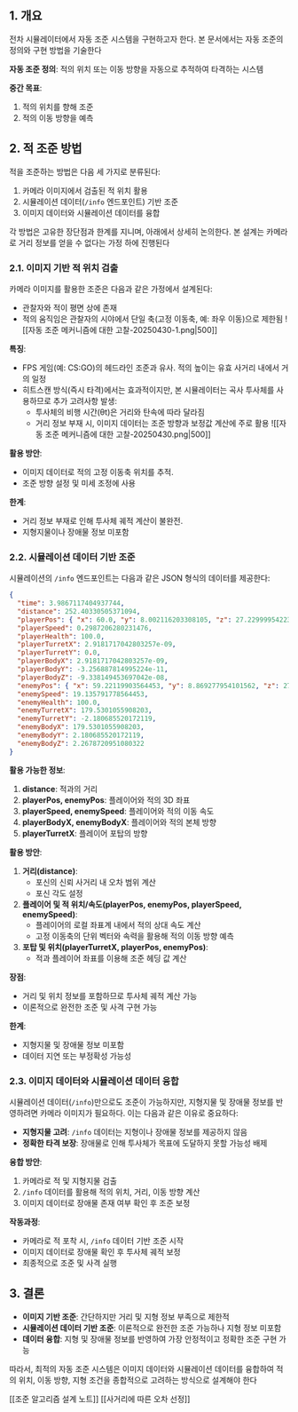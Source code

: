 ## 1. 개요
전차 시뮬레이터에서 자동 조준 시스템을 구현하고자 한다. 본 문서에서는 자동 조준의 정의와 구현 방법을 기술한다

**자동 조준 정의**: 적의 위치 또는 이동 방향을 자동으로 추적하여 타격하는 시스템

**중간 목표**:
1. 적의 위치를 향해 조준
2. 적의 이동 방향을 예측
## 2. 적 조준 방법
적을 조준하는 방법은 다음 세 가지로 분류된다:
1. 카메라 이미지에서 검출된 적 위치 활용
2. 시뮬레이션 데이터(`/info` 엔드포인트) 기반 조준
3. 이미지 데이터와 시뮬레이션 데이터를 융합

각 방법은 고유한 장단점과 한계를 지니며, 아래에서 상세히 논의한다. 본 설계는 카메라로 거리 정보를 얻을 수 없다는 가정 하에 진행된다

### 2.1. 이미지 기반 적 위치 검출
카메라 이미지를 활용한 조준은 다음과 같은 가정에서 설계된다:
- 관찰자와 적이 평면 상에 존재
- 적의 움직임은 관찰자의 시야에서 단일 축(고정 이동축, 예: 좌우 이동)으로 제한됨
![[자동 조준 메커니즘에 대한 고찰-20250430-1.png|500]]

**특징**:
- FPS 게임(예: CS:GO)의 헤드라인 조준과 유사. 적의 높이는 유효 사거리 내에서 거의 일정
- 히트스캔 방식(즉시 타격)에서는 효과적이지만, 본 시뮬레이터는 곡사 투사체를 사용하므로 추가 고려사항 발생:
  - 투사체의 비행 시간(θt)은 거리와 탄속에 따라 달라짐
  - 거리 정보 부재 시, 이미지 데이터는 조준 방향과 보정값 계산에 주로 활용
![[자동 조준 메커니즘에 대한 고찰-20250430.png|500]]

**활용 방안**:
- 이미지 데이터로 적의 고정 이동축 위치를 추적.
- 조준 방향 설정 및 미세 조정에 사용

**한계**:
- 거리 정보 부재로 인해 투사체 궤적 계산이 불완전.
- 지형지물이나 장애물 정보 미포함

### 2.2. 시뮬레이션 데이터 기반 조준
시뮬레이션의 `/info` 엔드포인트는 다음과 같은 JSON 형식의 데이터를 제공한다:

```json
{
  "time": 3.9867117404937744,
  "distance": 252.40330505371094,
  "playerPos": { "x": 60.0, "y": 8.002116203308105, "z": 27.229999542236328 },
  "playerSpeed": 0.2987206280231476,
  "playerHealth": 100.0,
  "playerTurretX": 2.9181717042803257e-09,
  "playerTurretY": 0.0,
  "playerBodyX": 2.9181717042803257e-09,
  "playerBodyY": -3.256887814995224e-11,
  "playerBodyZ": -9.338149453697042e-08,
  "enemyPos": { "x": 59.22119903564453, "y": 8.869277954101562, "z": 279.630615234375 },
  "enemySpeed": 19.135791778564453,
  "enemyHealth": 100.0,
  "enemyTurretX": 179.5301055908203,
  "enemyTurretY": -2.180685520172119,
  "enemyBodyX": 179.5301055908203,
  "enemyBodyY": 2.180685520172119,
  "enemyBodyZ": 2.2678720951080322
}
```

**활용 가능한 정보**:
1. **distance**: 적과의 거리
2. **playerPos, enemyPos**: 플레이어와 적의 3D 좌표
3. **playerSpeed, enemySpeed**: 플레이어와 적의 이동 속도
4. **playerBodyX, enemyBodyX**: 플레이어와 적의 본체 방향
5. **playerTurretX**: 플레이어 포탑의 방향

**활용 방안**:
1. **거리(distance)**:
   - 포신의 신뢰 사거리 내 오차 범위 계산
   - 포신 각도 설정
1. **플레이어 및 적 위치/속도(playerPos, enemyPos, playerSpeed, enemySpeed)**:
   - 플레이어의 로컬 좌표계 내에서 적의 상대 속도 계산
   - 고정 이동축의 단위 벡터와 속력을 활용해 적의 이동 방향 예측
1. **포탑 및 위치(playerTurretX, playerPos, enemyPos)**:
   - 적과 플레이어 좌표를 이용해 조준 헤딩 값 계산

**장점**:
- 거리 및 위치 정보를 포함하므로 투사체 궤적 계산 가능
- 이론적으로 완전한 조준 및 사격 구현 가능

**한계**:
- 지형지물 및 장애물 정보 미포함
- 데이터 지연 또는 부정확성 가능성

### 2.3. 이미지 데이터와 시뮬레이션 데이터 융합
시뮬레이션 데이터(`/info`)만으로도 조준이 가능하지만, 지형지물 및 장애물 정보를 반영하려면 카메라 이미지가 필요하다. 이는 다음과 같은 이유로 중요하다:
- **지형지물 고려**: `/info` 데이터는 지형이나 장애물 정보를 제공하지 않음
- **정확한 타격 보장**: 장애물로 인해 투사체가 목표에 도달하지 못할 가능성 배제

**융합 방안**:
1. 카메라로 적 및 지형지물 검출
2. `/info` 데이터를 활용해 적의 위치, 거리, 이동 방향 계산
3. 이미지 데이터로 장애물 존재 여부 확인 후 조준 보정

**작동과정**:
- 카메라로 적 포착 시, `/info` 데이터 기반 조준 시작
- 이미지 데이터로 장애물 확인 후 투사체 궤적 보정
- 최종적으로 조준 및 사격 실행
## 3. 결론
- **이미지 기반 조준**: 간단하지만 거리 및 지형 정보 부족으로 제한적
- **시뮬레이션 데이터 기반 조준**: 이론적으로 완전한 조준 가능하나 지형 정보 미포함
- **데이터 융합**: 지형 및 장애물 정보를 반영하여 가장 안정적이고 정확한 조준 구현 가능

따라서, 최적의 자동 조준 시스템은 이미지 데이터와 시뮬레이션 데이터를 융합하여 적의 위치, 이동 방향, 지형 조건을 종합적으로 고려하는 방식으로 설계해야 한다

[[조준 알고리즘 설계 노트]]
[[사거리에 따른 오차 선정]]